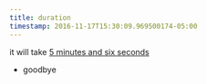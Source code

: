 ```yaml
---
title: duration
timestamp: 2016-11-17T15:30:09.969500174-05:00
---
```


it will take [5 minutes and six seconds](duration/how_long)
* goodbye
